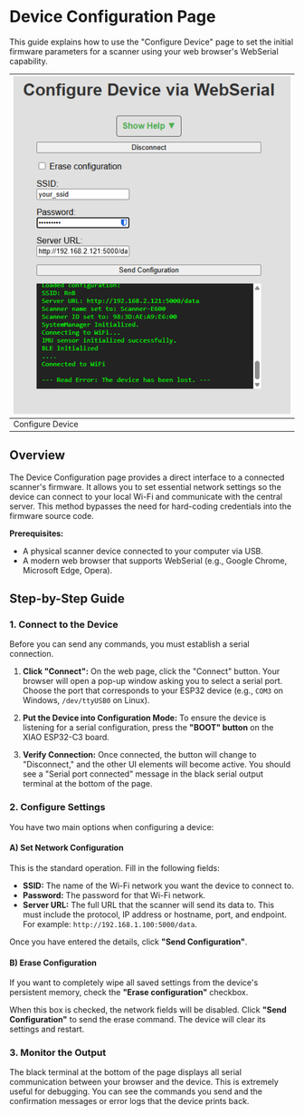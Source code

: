# Device Configuration Page

This guide explains how to use the "Configure Device" page to set the initial firmware parameters for a scanner using your web browser's WebSerial capability.

|![](configure_device.png)|
|-|
|Configure Device|

## Overview

The Device Configuration page provides a direct interface to a connected scanner's firmware. It allows you to set essential network settings so the device can connect to your local Wi-Fi and communicate with the central server. This method bypasses the need for hard-coding credentials into the firmware source code.

**Prerequisites:**
*   A physical scanner device connected to your computer via USB.
*   A modern web browser that supports WebSerial (e.g., Google Chrome, Microsoft Edge, Opera).

## Step-by-Step Guide

### 1. Connect to the Device

Before you can send any commands, you must establish a serial connection.

1.  **Click "Connect":** On the web page, click the "Connect" button. Your browser will open a pop-up window asking you to select a serial port. Choose the port that corresponds to your ESP32 device (e.g., `COM3` on Windows, `/dev/ttyUSB0` on Linux).

2.  **Put the Device into Configuration Mode:** To ensure the device is listening for a serial configuration, press  the **"BOOT" button** on the XIAO ESP32-C3 board.

3.  **Verify Connection:** Once connected, the button will change to "Disconnect," and the other UI elements will become active. You should see a "Serial port connected" message in the black serial output terminal at the bottom of the page.

### 2. Configure Settings

You have two main options when configuring a device:

#### A) Set Network Configuration

This is the standard operation. Fill in the following fields:

*   **SSID:** The name of the Wi-Fi network you want the device to connect to.
*   **Password:** The password for that Wi-Fi network.
*   **Server URL:** The full URL that the scanner will send its data to. This must include the protocol, IP address or hostname, port, and endpoint. For example: `http://192.168.1.100:5000/data`.

Once you have entered the details, click **"Send Configuration"**.

#### B) Erase Configuration

If you want to completely wipe all saved settings from the device's persistent memory, check the **"Erase configuration"** checkbox.

When this box is checked, the network fields will be disabled. Click **"Send Configuration"** to send the erase command. The device will clear its settings and restart.

### 3. Monitor the Output

The black terminal at the bottom of the page displays all serial communication between your browser and the device. This is extremely useful for debugging. You can see the commands you send and the confirmation messages or error logs that the device prints back. 